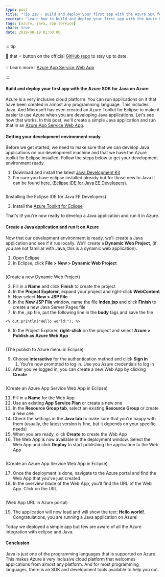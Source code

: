 ```yaml
---
type: post
title: "Tip 218 - Build and deploy your first app with the Azure SDK for Java on Azure"
excerpt: "Learn how to build and deploy your first app with the Azure SDK for Java on Azure"
tags: [azure, java, app service]
share: true
date: 2019-08-18 02:00:00
---
```


::: tip

:punch: that :star: button on the official [GitHub repo](https://github.com/Microsoft/AzureTipsAndTricks/) to stay up to date.

:bulb: Learn more : [Azure App Service Web App](https://azure.microsoft.com/services/app-service/web?WT.mc_id=azure-azuredevtips-micrum)

:::

#### Build and deploy your first app with the Azure SDK for Java on Azure

Azure is a very inclusive cloud platform. You can run applications on it that have been created in almost any programming language. This includes Java. And Microsoft has even created an Azure Toolkit for Eclipse to make it easier to use Azure when you are developing Java applications. Let's see how that works. In this post, we'll create a simple Java application and run that in an [Azure App Service Web App](https://azure.microsoft.com/services/app-service/web?WT.mc_id=azure-azuredevtips-micrum). 

#### Getting your development environment ready

Before we get started, we need to make sure that we can develop Java applications on our development machine and that we have the Azure toolkit for Eclipse installed. Follow the steps below to get your development environment ready. 

1. Download and install the latest [Java Development Kit](http://www.oracle.com/technetwork/java/javase/downloads/jdk8-downloads-2133151.html)
2. I'm sure you have eclipse installed already but for those new to Java it can be found [here. (Eclipse IDE for Java EE Developers)](http://www.eclipse.org/downloads).
   
<img :src="$withBase('/files/EclipseInstaller.png')">

(Installing the Eclipse IDE for Java EE Developers)

3. Install the [Azure Toolkit for Eclipse](https://docs.microsoft.com/java/azure/eclipse/azure-toolkit-for-eclipse-installation?view=azure-java-stable?WT.mc_id=docs-azuredevtips-micrum)

That's it! you're now ready to develop a Java application and run it in Azure.

#### Create a Java application and run it on Azure

Now that our development environment is ready, we'll create a Java application and see if it rus locally. We'll create a **Dynamic Web Project**, (if you are not familiar with Java, this is a dynamic web application).

1. Open Eclipse
2. In Eclipse, click **File > New > Dynamic Web Project**

<img :src="$withBase('/files/CreateNewProject.png')">

(Create a new Dynamic Web Project)

3. Fill in a **Name** and click **Finish** to create the project
4. In the **Project Explorer**, expand your project and right-click **WebContent**
5. Now select **New > JSP File** 
6. In the **New JSP File** window, name the file **index.jsp** and click **Finish** to create a new Java Server Pages file
7. In the .jsp file, put the following line in the **body** tags and save the file
```
<% out.println("Hello world!"); %>
```
8. In the Project Explorer, **right-click** on the project and select **Azure > Publish as Azure Web App**

<img :src="$withBase('/files/PublishToAzure.png')">

(The publish to Azure menu in Eclipse)

9.  Choose **interactive** for the authentication method and click **Sign in**
    1.  You're now prompted to log in. Use you Azure credentials to log in
10. After you've logged in, you can create a new Web App by clicking **Create**

<img :src="$withBase('/files/CreateWebApp-Java.png')">

(Create an Azure App Service Web App in Eclipse)

11.  Fill in a **Name** for the Web App
12.  Use an existing **App Service Plan** or create a new one
13.  In the **Resource Group tab**, select an existing **Resource Group** or create a new one 
14.  Check the settings in the **Java tab** to make sure that you're happy with them (usually, the latest version is fine, but it depends on your specific needs)
15.  When you are ready, click **Create** to create the Web App
16. The Web App is now available in the deployment window. Select the Web App and click **Deploy** to start publishing the application to the Web App

<img :src="$withBase('/files/DeployToAppService.png')">

(Create an Azure App Service Web App in Eclipse)

17. Once the deployment is done, navigate to the Azure portal and find the Web App that you've just created
18. In the overview blade of the Web App, you'll find the URL of the Web App. Click on the URL

<img :src="$withBase('/files/WebAppRunningJava.png')">

(Web App URL in Azure portal)

19. The application will now load and will show the text: **Hello world!**. Congratulations, you are running a Java application on Azure!

Today we deployed a simple app but few are aware of all the Azure integration with eclipse and Java.

#### Conclusion

Java is just one of the programming languages that is supported on Azure. This makes Azure a very inclusive cloud platform that welcomes applications from almost any platform. And for most programming languages, there is an SDK and development tools available to help you out. 

